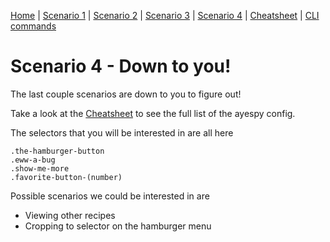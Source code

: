 [Home](README.md) | 
[Scenario 1](scenario1.md) |
[Scenario 2](scenario2.md) |
[Scenario 3](scenario3.md) |
[Scenario 4](scenario4.md) |
[Cheatsheet](cheatsheet.md) |
[CLI commands](cli-commands.md) 


# Scenario 4 - Down to you!

The last couple scenarios are down to you to figure out!

Take a look at the [Cheatsheet](cheatsheet.md) to see the full list of the ayespy config.

The selectors that you will be interested in are all here

    .the-hamburger-button 
    .eww-a-bug 
    .show-me-more 
    .favorite-button-(number)


Possible scenarios we could be interested in are 
- Viewing other recipes
- Cropping to selector on the hamburger menu


